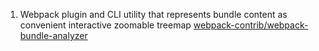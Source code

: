 1. Webpack plugin and CLI utility that represents bundle content as convenient interactive zoomable treemap [webpack-contrib/webpack-bundle-analyzer](https://github.com/webpack-contrib/webpack-bundle-analyzer)
